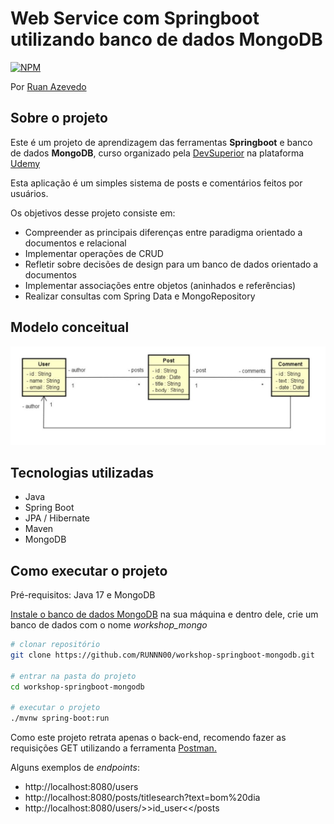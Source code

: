 # Web Service com Springboot utilizando banco de dados MongoDB
[![NPM](https://img.shields.io/npm/l/react)](https://github.com/RUNNN00/workshop-springboot-mongodb/blob/main/LICENSE)

Por [Ruan Azevedo](https://www.linkedin.com/in/ruan-azevedo-904203151)

## Sobre o projeto

Este é um projeto de aprendizagem das ferramentas **Springboot** e banco de dados **MongoDB**, curso organizado pela [DevSuperior](https://devsuperior.com "Site da DevSuperior") na plataforma
[Udemy](https://udemy.com)

Esta aplicação é um simples sistema de posts e comentários feitos por usuários. 

Os objetivos desse projeto consiste em:
- Compreender as principais diferenças entre paradigma orientado a documentos e relacional
- Implementar operações de CRUD
- Refletir sobre decisões de design para um banco de dados orientado a documentos
- Implementar associações entre objetos (aninhados e referências)
- Realizar consultas com Spring Data e MongoRepository

## Modelo conceitual
![Modelo Conceitual](ReadmeFiles/ModeloConceitualWorkshopMongo.jpg)

## Tecnologias utilizadas
- Java
- Spring Boot
- JPA / Hibernate
- Maven
- MongoDB

## Como executar o projeto
Pré-requisitos: Java 17 e MongoDB

[Instale o banco de dados MongoDB](https://www.mongodb.com/docs/manual/administration/install-community) na sua máquina e dentro dele,
crie um banco de dados com o nome *workshop_mongo*

```bash
# clonar repositório
git clone https://github.com/RUNNN00/workshop-springboot-mongodb.git

# entrar na pasta do projeto
cd workshop-springboot-mongodb

# executar o projeto
./mvnw spring-boot:run
```
Como este projeto retrata apenas o back-end, recomendo fazer as requisições GET utilizando a ferramenta [Postman.](https://www.postman.com)

Alguns exemplos de *endpoints*:

- http://localhost:8080/users
- http://localhost:8080/posts/titlesearch?text=bom%20dia
- http://localhost:8080/users/>>id_user<</posts
